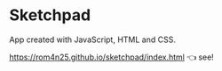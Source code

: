 # Sketchpad

App created with JavaScript, HTML and CSS.

https://rom4n25.github.io/sketchpad/index.html :point_left: see!
